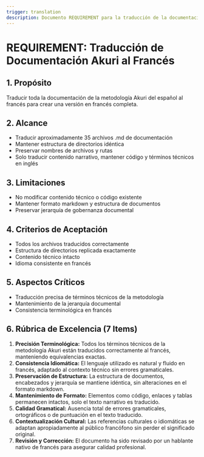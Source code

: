 ```yaml
---
trigger: translation
description: Documento REQUIREMENT para la traducción de la documentación de la metodología Akuri del español al francés.
---
```


# REQUIREMENT: Traducción de Documentación Akuri al Francés

## 1. Propósito
Traducir toda la documentación de la metodología Akuri del español al francés para crear una versión en francés completa.

## 2. Alcance
- Traducir aproximadamente 35 archivos .md de documentación
- Mantener estructura de directorios idéntica
- Preservar nombres de archivos y rutas
- Solo traducir contenido narrativo, mantener código y términos técnicos en inglés

## 3. Limitaciones
- No modificar contenido técnico o código existente
- Mantener formato markdown y estructura de documentos
- Preservar jerarquía de gobernanza documental

## 4. Criterios de Aceptación
- Todos los archivos traducidos correctamente
- Estructura de directorios replicada exactamente
- Contenido técnico intacto
- Idioma consistente en francés

## 5. Aspectos Críticos
- Traducción precisa de términos técnicos de la metodología
- Mantenimiento de la jerarquía documental
- Consistencia terminológica en francés

## 6. Rúbrica de Excelencia (7 Items)
1. **Precisión Terminológica:** Todos los términos técnicos de la metodología Akuri están traducidos correctamente al francés, manteniendo equivalencias exactas.
2. **Consistencia Idiomática:** El lenguaje utilizado es natural y fluido en francés, adaptado al contexto técnico sin errores gramaticales.
3. **Preservación de Estructura:** La estructura de documentos, encabezados y jerarquía se mantiene idéntica, sin alteraciones en el formato markdown.
4. **Mantenimiento de Formato:** Elementos como código, enlaces y tablas permanecen intactos, solo el texto narrativo es traducido.
5. **Calidad Gramatical:** Ausencia total de errores gramaticales, ortográficos o de puntuación en el texto traducido.
6. **Contextualización Cultural:** Las referencias culturales o idiomáticas se adaptan apropiadamente al público francófono sin perder el significado original.
7. **Revisión y Corrección:** El documento ha sido revisado por un hablante nativo de francés para asegurar calidad profesional.
